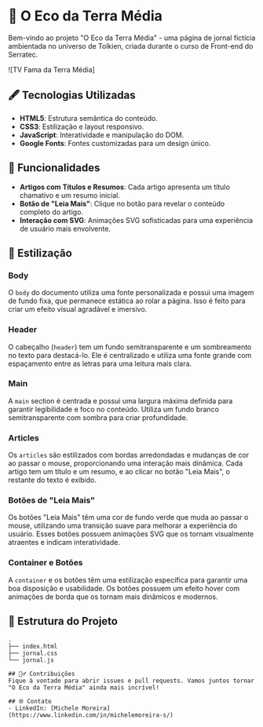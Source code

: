# 📜 O Eco da Terra Média

Bem-vindo ao projeto "O Eco da Terra Média" - uma página de jornal fictícia ambientada no universo de Tolkien, criada durante o curso de Front-end do Serratec.

![TV Fama da Terra Média]

## 🖋️ Tecnologias Utilizadas
- **HTML5**: Estrutura semântica do conteúdo.
- **CSS3**: Estilização e layout responsivo.
- **JavaScript**: Interatividade e manipulação do DOM.
- **Google Fonts**: Fontes customizadas para um design único.

## 🚀 Funcionalidades
- **Artigos com Títulos e Resumos**: Cada artigo apresenta um título chamativo e um resumo inicial.
- **Botão de "Leia Mais"**: Clique no botão para revelar o conteúdo completo do artigo.
- **Interação com SVG**: Animações SVG sofisticadas para uma experiência de usuário mais envolvente.

## 🎨 Estilização

### Body
O `body` do documento utiliza uma fonte personalizada e possui uma imagem de fundo fixa, que permanece estática ao rolar a página. Isso é feito para criar um efeito visual agradável e imersivo.

### Header
O cabeçalho (`header`) tem um fundo semitransparente e um sombreamento no texto para destacá-lo. Ele é centralizado e utiliza uma fonte grande com espaçamento entre as letras para uma leitura mais clara.

### Main
A `main` section é centrada e possui uma largura máxima definida para garantir legibilidade e foco no conteúdo. Utiliza um fundo branco semitransparente com sombra para criar profundidade.

### Articles
Os `articles` são estilizados com bordas arredondadas e mudanças de cor ao passar o mouse, proporcionando uma interação mais dinâmica. Cada artigo tem um título e um resumo, e ao clicar no botão "Leia Mais", o restante do texto é exibido.

### Botões de "Leia Mais"
Os botões "Leia Mais" têm uma cor de fundo verde que muda ao passar o mouse, utilizando uma transição suave para melhorar a experiência do usuário. Esses botões possuem animações SVG que os tornam visualmente atraentes e indicam interatividade.

### Container e Botões
A `container` e os botões têm uma estilização específica para garantir uma boa disposição e usabilidade. Os botões possuem um efeito hover com animações de borda que os tornam mais dinâmicos e modernos.

## 📂 Estrutura do Projeto

```plaintext
.
├── index.html
├── jornal.css
└── jornal.js

## 🧙‍♂️ Contribuições
Fique à vontade para abrir issues e pull requests. Vamos juntos tornar "O Eco da Terra Média" ainda mais incrível!

## 🌐 Contato
- LinkedIn: [Michele Moreira](https://www.linkedin.com/in/michelemoreira-s/)
